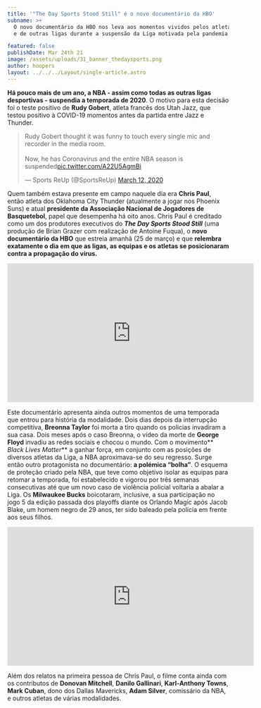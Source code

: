 ```yaml
---
title: '"The Day Sports Stood Still" é o novo documentário da HBO'
subname: >+
  O novo documentário da HBO nos leva aos momentos vividos pelos atletas da NBA
  e de outras ligas durante a suspensão da Liga motivada pela pandemia.

featured: false
publishDate: Mar 24th 21
image: /assets/uploads/31_banner_thedaysports.png
author: hoopers
layout: ../../../Layout/single-article.astro
---
```

**Há pouco mais de um ano, a NBA - assim como todas as outras ligas desportivas - suspendia a temporada de 2020**. O motivo para esta decisão foi o teste positivo de **Rudy Gobert**, atleta francês dos Utah Jazz, que testou positivo à COVID-19 momentos antes da partida entre Jazz e Thunder.

<blockquote class="twitter-tweet"><p lang="en" dir="ltr">Rudy Gobert thought it was funny to touch every single mic and recorder in the media room.<br><br>Now, he has Coronavirus and the entire NBA season is suspended<a href="https://t.co/A22U5AgmBi">pic.twitter.com/A22U5AgmBi</a></p>&mdash; Sports ReUp (@SportsReUp) <a href="https://twitter.com/SportsReUp/status/1237914886220455938?ref_src=twsrc%5Etfw">March 12, 2020</a></blockquote> <script async src="https://platform.twitter.com/widgets.js" charset="utf-8"></script>

Quem também estava presente em campo naquele dia era **Chris Paul**, então atleta dos Oklahoma City Thunder (atualmente a jogar nos Phoenix Suns) e atual **presidente da Associação Nacional de Jogadores de Basquetebol**, papel que desempenha há oito anos. Chris Paul é creditado como um dos produtores executivos do ***The Day Sports Stood Still*** (uma produção de Brian Grazer com realização de Antoine Fuqua), o **novo documentário da HBO** que estreia amanhã (25 de março) e que **relembra exatamente o dia em que as ligas, as equipas e os atletas se posicionaram contra a propagação do vírus.** 

<iframe width="560" height="315" src="https://www.youtube.com/embed/1bFrLrd5epE" title="YouTube video player" frameborder="0" allow="accelerometer; autoplay; clipboard-write; encrypted-media; gyroscope; picture-in-picture" allowfullscreen></iframe>

Este documentário apresenta ainda outros momentos de uma temporada que entrou para história da modalidade. Dois dias depois da interrupção competitiva, **Breonna Taylor** foi morta a tiro quando os policias invadiram a sua casa. Dois meses após o caso Breonna, o vídeo da morte de **George Floyd** invadiu as redes sociais e chocou o mundo. Com o movimento** *Black Lives Matter*** a ganhar força, em conjunto com as posições de diversos atletas da Liga, a NBA aproximava-se do seu regresso. Surge então outro protagonista no documentário: **a polémica “bolha”**. O esquema de proteção criado pela NBA, que teve como objetivo isolar as equipas para retomar a temporada, foi estabelecido e vigorou por três semanas consecutivas até que um novo caso de violência policial voltaria a abalar a Liga. Os **Milwaukee Bucks** boicotaram, inclusive, a sua participação no jogo 5 da edição passada dos playoffs diante os Orlando Magic após Jacob Blake, um homem negro de 29 anos, ter sido baleado pela polícia em frente aos seus filhos. 

<iframe width="560" height="315" src="https://www.youtube.com/embed/OVeoS8Ass-0" title="YouTube video player" frameborder="0" allow="accelerometer; autoplay; clipboard-write; encrypted-media; gyroscope; picture-in-picture" allowfullscreen></iframe>

Além dos relatos na primeira pessoa de Chris Paul, o filme conta ainda com os contributos de **Donovan Mitchell**, **Danilo Gallinari**, **Karl-Anthony Towns**, **Mark Cuban**, dono dos Dallas Mavericks, **Adam Silver**, comissário da NBA, e outros atletas de várias modalidades.